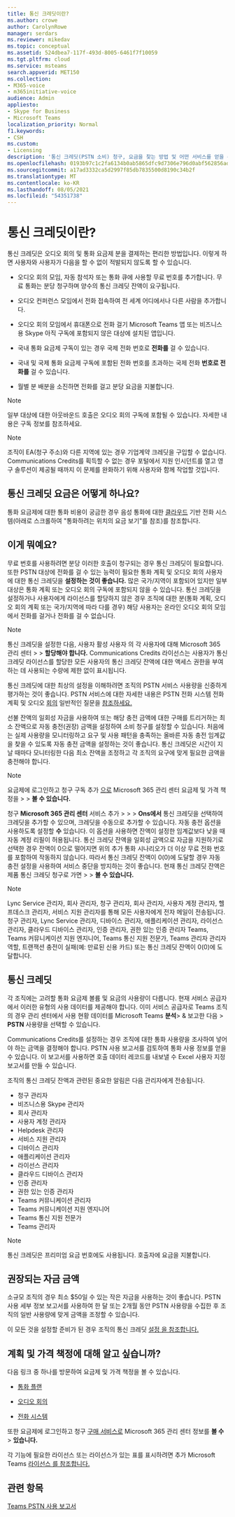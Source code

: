 ```yaml
---
title: 통신 크레딧이란?
ms.author: crowe
author: CarolynRowe
manager: serdars
ms.reviewer: mikedav
ms.topic: conceptual
ms.assetid: 524dbea7-117f-493d-8005-6461f7f10059
ms.tgt.pltfrm: cloud
ms.service: msteams
search.appverid: MET150
ms.collection:
- M365-voice
- m365initiative-voice
audience: Admin
appliesto:
- Skype for Business
- Microsoft Teams
localization_priority: Normal
f1.keywords:
- CSH
ms.custom:
- Licensing
description: '통신 크레딧(PSTN 소비) 청구, 요금을 찾는 방법 및 어떤 서비스를 얻을 수 있는지 알아보고, '
ms.openlocfilehash: 0193b97c1c2fa6134b0ab5865dfc9d7306e796d0abf562856ad55ad36b3e5ef5
ms.sourcegitcommit: a17ad3332ca5d2997f85db7835500d8190c34b2f
ms.translationtype: MT
ms.contentlocale: ko-KR
ms.lasthandoff: 08/05/2021
ms.locfileid: "54351738"
---
```

# <a name="what-are-communications-credits"></a>통신 크레딧이란?

통신 크레딧은 오디오 회의 및 통화 요금제 분을 결제하는 편리한 방법입니다. 이렇게 하면 사용자와 사용자가 다음을 할 수 없이 적발되지 않도록 할 수 있습니다.
  
- 오디오 회의 모임, 자동 참석자 또는 통화 큐에 사용할 무료 번호를 추가합니다. 무료 통화는 분당 청구하며 양수의 통신 크레딧 잔액이 요구됩니다.
    
- 오디오 컨퍼런스 모임에서 전화 접속하여 전 세계 어디에서나 다른 사람을 추가합니다.
    
- 오디오 회의 모임에서 휴대폰으로 전화 걸기 Microsoft Teams 앱 또는 비즈니스용 Skype 아직 구독에 포함되지 않은 대상에 설치된 앱입니다.
    
- 국내 통화 요금제 구독이 있는 경우 국제 전화 번호로 **전화를** 걸 수 있습니다.
    
- 국내 및 국제 통화 요금제 구독에 포함된 전화 번호를 초과하는 국제 전화 **번호로 전화를** 걸 수 있습니다.
    
- 월별 분 배분을 소진하면 전화를 걸고 분당 요금을 지불합니다.
    
> [!NOTE]
> 일부 대상에 대한 아웃바운드 호출은 오디오 회의 구독에 포함될 수 있습니다. 자세한 내용은 구독 정보를 참조하세요. 
  
> [!NOTE]
> 조직이 EA(청구 주소)와 다른 지역에 있는 경우 기업계약 크레딧을 구입할 수 없습니다. Communications Credits를 획득할 수 없는 경우 포털에서 지원 인시던트를 열고 영구 솔루션이 제공될 때까지 이 문제를 완화하기 위해 사용자와 함께 작업할 것입니다. 
  
## <a name="what-are-the-communications-credits-rates"></a>통신 크레딧 요금은 어떻게 하나요?

통화 요금제에 대한 통화 비용이 궁금한 경우 음성 통화에 대한 [클라우드](https://go.microsoft.com/fwlink/p/?LinkId=799523) 기반 전화 시스템(아래로 스크롤하여 "통화하려는 위치의 요금 보기"를 참조)를 참조합니다.
  
## <a name="what-is-it"></a>이게 뭐예요?

무료 번호를 사용하려면 분당 이러한 호출이 청구되는 경우 통신 크레딧이 필요합니다. 또한 PSTN 대상에 전화를 걸 수 있는 능력이 필요한 통화 계획 및 오디오 회의 사용자에 대한 통신 크레딧을 **설정하는 것이 좋습니다.** 많은 국가/지역이 포함되어 있지만 일부 대상은 통화 계획 또는 오디오 회의 구독에 포함되지 않을 수 있습니다. 통신 크레딧을 설정하거나 사용자에게 라이선스를 할당하지 않은 경우 조직에 대한 분(통화 계획, 오디오 회의 계획 또는 국가/지역에 따라 다를 경우) 해당 사용자는 온라인 오디오 회의 모임에서 전화를 걸거나 전화를 걸 수 없습니다.
  
> [!NOTE]
> 통신 크레딧을 설정한 다음, 사용자 활성 사용자 의 각 사용자에 대해 Microsoft 365 관리 센터  >    >  **할당해야 합니다.** Communications Credits 라이선스는 사용자가 통신 크레딧 라이선스를 할당한 모든 사용자의 통신 크레딧 잔액에 대한 액세스 권한을 부여하는 데 사용되는 수량에 제한 없이 표시됩니다.
  
통신 크레딧에 대한 최상의 설정을 이해하려면 조직의 PSTN 서비스 사용량을 신중하게 평가하는 것이 좋습니다. PSTN 서비스에 대한 자세한 내용은 PSTN 전화 시스템 전화 계획 및 오디오 [회의](calling-plan-landing-page.md) 일반적인 질문을 [참조하세요.](Audio-Conferencing-common-questions.md)
  
선불 잔액의 일회성 자금을 사용하여 또는 해당  충전 금액에  대한 구매를 트리거하는 최소 잔액으로 자동 충전(권장) 금액을 설정하여 소비 청구를 설정할 수 있습니다.   처음에는 실제 사용량을 모니터링하고 요구 및 사용 패턴을 충족하는 올바른 자동 충전 임계값을 찾을 수 있도록 자동 충전 금액을 설정하는 것이 좋습니다. 통신 크레딧은 시간이 지날 때마다 모니터링한 다음 최소 잔액을 조정하고 각 조직의 요구에 맞게 필요한 금액을 충전해야 합니다.
  
> [!NOTE]
> 요금제에 로그인하고 청구 구독 추가 [으로](https://portal.office.com/adminportal/home?add=sub&amp;adminportal=1#/catalog) Microsoft 365 관리 센터 요금제 및 가격 책정을  >    >  **볼 수 있습니다.** 
  
청구 **Microsoft 365 관리 센터** 서비스 추가  >    >    >  **Ons에서** 통신 크레딧을 선택하여 크레딧을 추가할 수 있으며, 크레딧을 수동으로 추가할 수 있습니다. 자동 충전 옵션을 사용하도록 설정할 **수** 있습니다. 이 옵션을 사용하면 잔액이 설정한 임계값보다 낮을 때 자동 계정 리필이 허용됩니다. 통신 크레딧 잔액을 일회성 금액으로 자금을 지원하기로 선택한 경우 잔액이 0으로 떨어지면 위의 추가 통화 시나리오가 더 이상 무료 전화 번호를 포함하여 작동하지 않습니다. 따라서 통신 크레딧 잔액이 0(0)에 도달할 경우 자동 충전 설정을 사용하여 서비스 중단을 방지하는 것이 좋습니다.  현재 통신 크레딧 잔액은 제품 통신 크레딧 청구로 가면  >    >  **볼 수 있습니다.**

> [!NOTE]
>Lync Service 관리자, 회사 관리자, 청구 관리자, 회사 관리자, 사용자 계정 관리자, 헬프데스크 관리자, 서비스 지원 관리자를 통해 모든 사용자에게 전자 메일이 전송됩니다. 청구 관리자, Lync Service 관리자, 디바이스 관리자, 애플리케이션 관리자, 라이선스 관리자, 클라우드 디바이스 관리자, 인증 관리자, 권한 있는 인증 관리자 Teams, Teams 커뮤니케이션 지원 엔지니어, Teams 통신 지원 전문가, Teams 관리자 관리자 역할, 트랜잭션 충전이 실패(예: 만료된 신용 카드) 또는 통신 크레딧 잔액이 0(0)에 도달합니다. 
  
## <a name="communications-credits"></a>통신 크레딧

각 조직에는 고려할 통화 요금제 볼륨 및 요금의 사용량이 다릅니다. 현재 서비스 공급자에서 이러한 유형의 사용 데이터를 제공해야 합니다. 이미 서비스 공급자로 Teams 조직의 경우 관리 센터에서 사용 현황 데이터를 Microsoft Teams **분석**> & 보고한 다음  >   **PSTN** 사용량을 선택할 수 있습니다.
  
Communications Credits를 설정하는 경우 조직에 대한 통화 사용량을 조사하여 넣어야 하는 금액을 결정해야 합니다. PSTN 사용 보고서를 검토하여 통화 사용 정보를 얻을 수 있습니다. 이 보고서를 사용하면 호출 데이터 레코드를 내보낼 수 Excel 사용자 지정 보고서를 만들 수 있습니다.

조직의 통신 크레딧 잔액과 관련된 중요한 알림은 다음 관리자에게 전송됩니다.

- 청구 관리자
- 비즈니스용 Skype 관리자
- 회사 관리자
- 사용자 계정 관리자
- Helpdesk 관리자
- 서비스 지원 관리자
- 디바이스 관리자
- 애플리케이션 관리자
- 라이선스 관리자
- 클라우드 디바이스 관리자
- 인증 관리자
- 권한 있는 인증 관리자
- Teams 커뮤니케이션 관리자
- Teams 커뮤니케이션 지원 엔지니어
- Teams 통신 지원 전문가
- Teams 관리자

> [!NOTE]
> 통신 크레딧은 프리미엄 요금 번호에도 사용됩니다. 호출자에 요금을 지불합니다.
  
## <a name="recommended-funding-amounts"></a>권장되는 자금 금액

소규모 조직의 경우 최소 $50일 수 있는 작은 자금을 사용하는 것이 좋습니다. PSTN 사용 세부 정보 보고서를 사용하여 한 달 또는 2개월 동안 PSTN 사용량을 수집한 후 조직의 일반 사용량에 맞게 금액을 조정할 수 있습니다.
  
이 모든 것을 설정할 준비가 된 경우 조직의 통신 크레딧 [설정 을 참조합니다.](set-up-communications-credits-for-your-organization.md)
  
## <a name="want-to-know-about-plans-and-pricing"></a>계획 및 가격 책정에 대해 알고 싶습니까?

다음 링크 중 하나를 방문하여 요금제 및 가격 책정을 볼 수 있습니다.
  
- [통화 플랜](https://go.microsoft.com/fwlink/?linkid=799761)
    
- [오디오 회의](https://go.microsoft.com/fwlink/?linkid=799762)
    
- [전화 시스템](https://go.microsoft.com/fwlink/?linkid=799763 )
    
또한 요금제에 로그인하고 청구 [구매 서비스로](https://portal.office.com/adminportal/home?add=sub&amp;adminportal=1#/catalog) Microsoft 365 관리 센터 정보를 **볼 수**  >  **있습니다.**
  
각 기능에 필요한 라이선스 또는 라이선스가 있는 표를 표시하려면 추가 Microsoft Teams [라이선스 를 참조합니다.](./teams-add-on-licensing/microsoft-teams-add-on-licensing.md)
  
## <a name="related-topics"></a>관련 항목

[Teams PSTN 사용 보고서](teams-analytics-and-reports/pstn-usage-report.md)

  
